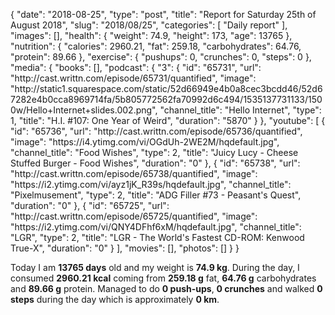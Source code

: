 {
    "date": "2018-08-25",
    "type": "post",
    "title": "Report for Saturday 25th of August 2018",
    "slug": "2018\/08\/25",
    "categories": [
        "Daily report"
    ],
    "images": [],
    "health": {
        "weight": 74.9,
        "height": 173,
        "age": 13765
    },
    "nutrition": {
        "calories": 2960.21,
        "fat": 259.18,
        "carbohydrates": 64.76,
        "protein": 89.66
    },
    "exercise": {
        "pushups": 0,
        "crunches": 0,
        "steps": 0
    },
    "media": {
        "books": [],
        "podcast": {
            "3": {
                "id": "65731",
                "url": "http:\/\/cast.writtn.com\/episode\/65731\/quantified",
                "image": "http:\/\/static1.squarespace.com\/static\/52d66949e4b0a8cec3bcdd46\/52d67282e4b0cca8969714fa\/5b805772562fa70992d6c494\/1535137731133\/1500w\/Hello+Internet+slides.002.png",
                "channel_title": "Hello Internet",
                "type": 1,
                "title": "H.I. #107: One Year of Weird",
                "duration": "5870"
            }
        },
        "youtube": [
            {
                "id": "65736",
                "url": "http:\/\/cast.writtn.com\/episode\/65736\/quantified",
                "image": "https:\/\/i4.ytimg.com\/vi\/OGdUh-2WE2M\/hqdefault.jpg",
                "channel_title": "Food Wishes",
                "type": 2,
                "title": "Juicy Lucy - Cheese Stuffed Burger - Food Wishes",
                "duration": "0"
            },
            {
                "id": "65738",
                "url": "http:\/\/cast.writtn.com\/episode\/65738\/quantified",
                "image": "https:\/\/i2.ytimg.com\/vi\/ayz1jK_R39s\/hqdefault.jpg",
                "channel_title": "Pixelmusement",
                "type": 2,
                "title": "ADG Filler #73 - Peasant's Quest",
                "duration": "0"
            },
            {
                "id": "65725",
                "url": "http:\/\/cast.writtn.com\/episode\/65725\/quantified",
                "image": "https:\/\/i2.ytimg.com\/vi\/QNY4DFhf6xM\/hqdefault.jpg",
                "channel_title": "LGR",
                "type": 2,
                "title": "LGR - The World's Fastest CD-ROM: Kenwood True-X",
                "duration": "0"
            }
        ],
        "movies": [],
        "photos": []
    }
}

Today I am <strong>13765 days</strong> old and my weight is <strong>74.9 kg</strong>. During the day, I consumed <strong>2960.21 kcal</strong> coming from <strong>259.18 g</strong> fat, <strong>64.76 g</strong> carbohydrates and <strong>89.66 g</strong> protein. Managed to do <strong>0 push-ups</strong>, <strong>0 crunches</strong> and walked <strong>0 steps</strong> during the day which is approximately <strong>0 km</strong>.